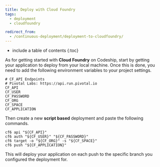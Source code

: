 ```yaml
---
title: Deploy with Cloud Foundry
tags:
  - deployment
  - cloudfoundry

redirect_from:
  - /continuous-deployment/deployment-to-cloudfoundry/
---
```


* include a table of contents
{:toc}

As for getting started with **Cloud Foundry** on Codeship, start by getting your application to deploy from your local machine. Once this is done, you need to add the following environment variables to your project settings.

```shell
# CF_API Endpoints
# Pivotal Labs: https://api.run.pivotal.io
CF_API
CF_USER
CF_PASSWORD
CF_ORG
CF_SPACE
CF_APPLICATION
```

Then create a new **script based** deployment and paste the following commands.

```shell
cf6 api "${CF_API}"
cf6 auth "${CF_USER}" "${CF_PASSWORD}"
cf6 target -o "${CF_ORG}" -s "${CF_SPACE}"
cf6 push "${CF_APPLICATION}"
```

This will deploy your application on each push to the specific branch you configured the deployment for.
